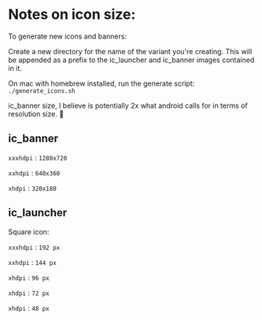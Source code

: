 # Notes on icon size:

To generate new icons and banners:

Create a new directory for the name of the variant you're creating. This will be appended as a prefix to the ic_launcher and ic_banner images contained in it.

On mac with homebrew installed, run the generate script:
`./generate_icons.sh`


ic_banner size, I believe is potentially 2x what android calls for in terms of resolution size. :shrug:

## ic_banner

`xxxhdpi` : `1280x720`

`xxhdpi` : `640x360`

`xhdpi` : `320x180`


## ic_launcher

Square icon:

`xxxhdpi` : `192 px`

`xxhdpi` : `144 px`

`xhdpi` : `96 px`

`xhdpi` : `72 px`

`xhdpi` : `48 px`
